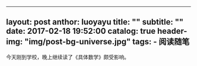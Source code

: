 ---
layout: post
anthor: luoyayu
title: ""
subtitle:  ""
date: 2017-02-18 19:52:00
catalog: true
header-img: "img/post-bg-universe.jpg"
tags:
    - 阅读随笔
 ---

今天刚到学校，晚上继续读了《具体数学》颇受影响。